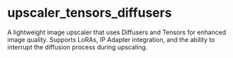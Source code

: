 # upscaler_tensors_diffusers
A lightweight image upscaler that uses Diffusers and Tensors for enhanced image quality. Supports LoRAs, IP Adapter integration, and the ability to interrupt the diffusion process during upscaling.
